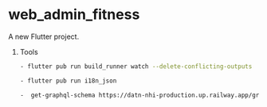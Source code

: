 # web_admin_fitness

A new Flutter project.

1. Tools

   ```sh
   - flutter pub run build_runner watch --delete-conflicting-outputs
   ```

   ```sh
   - flutter pub run i18n_json
   ```

   ```sh
   -  get-graphql-schema https://datn-nhi-production.up.railway.app/graphql > lib/global/graphql/schema.graphql
   ```

